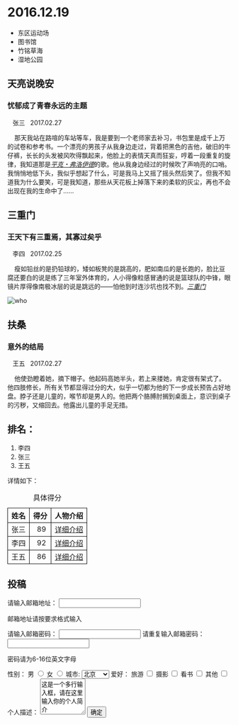<!DOCTYPE HTML>
<html>
<head>
<title>Love made memory saved</title>
<style type="text/css">
table tr td,th{border:1px solid #000;}
</style>
</head>
<body>
        <h1>2016.12.19</h1>
		<ul>
		<li>东区运动场</li>
		<li>图书馆</li>
		<li>竹铭草海</li>
		<li>湿地公园</li>
	    </ul>
    <div id="wenzhang1">
        <h2>天亮说晚安</h2>
		<h3>忧郁成了青春永远的主题</h3>
		<p>&nbsp;&nbsp;&nbsp;张三&nbsp;&nbsp;&nbsp;2017.02.27</p>
		<p>&nbsp;&nbsp;&nbsp;&nbsp;那天我站在路喧的车站等车，我是要到一个老师家去补习，书包里是成千上万的试卷和参考书。一个漂亮的男孩子从我身边走过，背着把黑色的吉他，破旧的牛仔裤，长长的头发被风吹得飘起来，他脸上的表情天真而狂妄，哼着一段重复的旋律，我知道那是<a href="http://baike.so.com/doc/6714190-6928232.html"><em>平克・弗洛伊德</em></a>的歌。他从我身边经过的时候吹了声响亮的口哨。我悄悄地低下头，我似乎想起了什么，可是我马上又摇了摇头然后笑了。但我不知道我为什么要笑，可是我知道，那些从天花板上掉落下来的柔软的灰尘，再也不会出现在我的生命中了……</p>
	</div>
	<div id="wenzhang2">
		<h2>三重门</h2>
		<h3>王天下有三重焉，其寡过矣乎</h3>
		<p>&nbsp;&nbsp;&nbsp;李四&nbsp;&nbsp;&nbsp;2017.02.25</p>
        	<p> &nbsp;&nbsp;&nbsp;&nbsp;瘦如铅丝的是扔铅球的，矮如板凳的是跳高的，肥如南瓜的是长跑的，脸比豆腐还要白的说是练了三年室外体育的，人小得像粒感冒通的说是篮球队的中锋，眼镜片厚得像南极冰层的说是跳远的——怕他到时连沙坑也找不到。<a href="http://baike.so.com/doc/5380656-5616930.html" title="点击进入三重门介绍"><em>三重门</em></a></p>
        	<img src="http://img.mukewang.com/52da54ed0001ecfa04120172.jpg" title="who">
    <div id="wenzhang3">
        <h2>扶桑</h2>
        <h3>意外的结局</h3>
        <p>&nbsp;&nbsp;&nbsp;王五&nbsp;&nbsp;&nbsp;2017.02.27</p>
        <p>&nbsp;&nbsp;&nbsp;&nbsp;他使劲瞪着她，摘下帽子。他起码高她半头，若上来搂她，肯定很有架式了。他四肢修长，所有关节都显得过分的大，似乎一切都为他的下一步成长预告占好地盘。脖子还是儿童的，喉节却是男人的。他把两个胳膊肘搁到桌面上，意识到桌子的污秽，又缩回去。他露出儿童的手足无措。</p>
    </div>
    <div id="paiming">
    <h2>排名：</h2>
    <ol>
        <li>李四</li>
        <li>张三</li>
        <li>王五</li>
    </ol>
    <p>详情如下：</p>
    <table summary=“ ”>
        <caption>具体得分</caption>
        <tr>
            <th>姓名</th>
            <th>得分</th>
            <th>人物介绍</th>
        </tr>
        <tr>
            <td>张三</td>
            <td>&nbsp;&nbsp;89</td>
            <td><a href="http://baike.so.com/doc/4833306-5050173.html" title="点击进入详细介绍">详细介绍</a></td>
        </tr>
        <tr>
            <td>李四</td>
            <td>&nbsp;&nbsp;92</td>
            <td><a href="http://baike.so.com/doc/1032618-1092078.html" title="点击进入详细介绍">详细介绍</a></td>
        </tr>
        <tr>
            <td>王五</td>
            <td>&nbsp;&nbsp;86</td>
            <td><a href="http://baike.so.com/doc/5364254-5599848.html" title="点击进入详细介绍">详细介绍</a></td>
        </tr>
    </table>
    </div>
    <div id="tougao">
        <h2>投稿</h2>
    <form methodd="post"  action="save.php" name="iForm">
        <label for="address">请输入邮箱地址：</label>
        <input type="text" name="address"/>
                <p>邮箱地址请按要求格式输入</p>
        <label for="pass">请输入邮箱密码：</label>
        <input type="text" name="pass"/>
        <lable for="pass again">请重复输入邮箱密码：</lable>
        <input type="text" name="pass again"/>
        <p>密码请为6-16位英文字母</p>
        <label>性别：</label>
        <label>男</label>
        <input type="radio"  value="1" name="gender"/>
        <label>女</label>
        <input type="radio"  value="2" name="gender"/>
        <label>城市:</label>
        <select>
            <option value="北京" select="select">北京</option>
            <option value="上海">上海</option>
            <option value="广州">广州</option>
            <option value="深圳">深圳</option>
            <option value="天津">天津</option>
            <option value="杭州">杭州</option>
            <option value="苏州">苏州</option>
            <option value="惠州">惠州</option>
            <option value="肇庆">肇庆</option>
            <option value="珠海">珠海</option>
            <option value="中山">中山</option>
            <option value="东莞">东莞</option>
            <option value="石家庄">石家庄</option>
            <option value="丽水">丽水</option>
            <option value="丽江">丽江</option>
            <option value="湛江">湛江</option>
        </select>
        <label>爱好：</label>
         <label>旅游</label>
        <input type="checkbox" value="11" name="hobby"/>
         <label>摄影</label>
        <input type="checkbox" value="22" name="hobby"/>
         <label>看书</label>
         <input type="checkbox" value="33" name="hobby"/>
         <label>其他</label>
         <input type="checkbox" value="44" name="hobby"/>
         <label>个人描述：</label>
         <textarea cols="10" rows="5">这是一个多行输入框，请在这里输入你的个人简介</textarea>
         <input type="submit" value="确定" name="submit"/>
    </form>
    </div>
</body>
</html>
